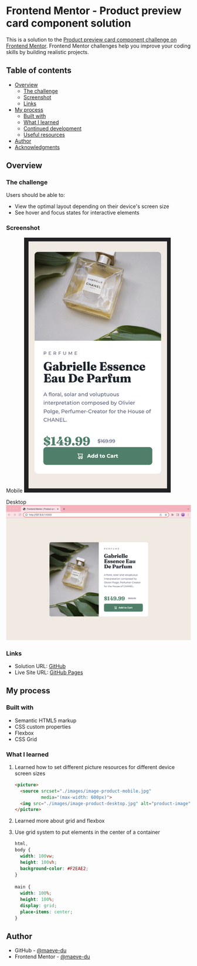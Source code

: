 # Frontend Mentor - Product preview card component solution

This is a solution to the [Product preview card component challenge on Frontend Mentor](https://www.frontendmentor.io/challenges/product-preview-card-component-GO7UmttRfa). Frontend Mentor challenges help you improve your coding skills by building realistic projects. 

## Table of contents

- [Overview](#overview)
  - [The challenge](#the-challenge)
  - [Screenshot](#screenshot)
  - [Links](#links)
- [My process](#my-process)
  - [Built with](#built-with)
  - [What I learned](#what-i-learned)
  - [Continued development](#continued-development)
  - [Useful resources](#useful-resources)
- [Author](#author)
- [Acknowledgments](#acknowledgments)


## Overview

### The challenge

Users should be able to:

- View the optimal layout depending on their device's screen size
- See hover and focus states for interactive elements

### Screenshot

Mobile
<img src="https://github.com/maeve-du/product-preview-card-component-FMChallenges-01/raw/master/assets/16732832218315.png" width="400px">


Desktop
<img src="https://github.com/maeve-du/product-preview-card-component-FMChallenges-01/raw/master/assets/16732826088603.png" width="800">

### Links

- Solution URL: [GitHub](https://github.com/maeve-du/product-preview-card-component-FMChallenges-01)
- Live Site URL:  [GitHub Pages](https://maeve-du.github.io/product-preview-card-component-FMChallenges-01/)

## My process

### Built with

- Semantic HTML5 markup
- CSS custom properties
- Flexbox
- CSS Grid

### What I learned

1. Learned how to set different picture resources for different device screen sizes

    ```HTML
    <picture>
      <source srcset="./images/image-product-mobile.jpg"
              media="(max-width: 600px)">
      <img src="./images/image-product-desktop.jpg" alt="product-image" class="card__image">
    </picture>
    ```

2. Learned more about grid and flexbox

3. Use grid system to put elements in the center of a container
    ```CSS
    html,
    body {
      width: 100vw;
      height: 100vh;
      background-color: #F2EAE2;
    }
    
    main {
      width: 100%;
      height: 100%;
      display: grid;
      place-items: center;
    }
    ```
    

## Author

- GitHub - [@maeve-du](https://github.com/maeve-du)
- Frontend Mentor - [@maeve-du](https://www.frontendmentor.io/profile/maeve-du)
